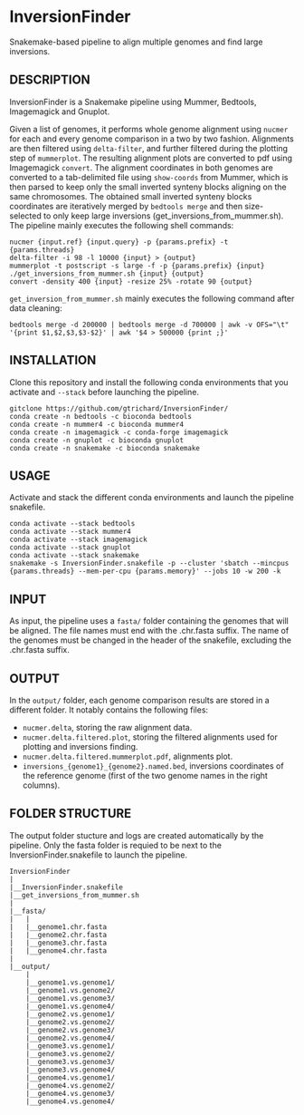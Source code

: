 # InversionFinder
Snakemake-based pipeline to align multiple genomes and find large inversions.


## DESCRIPTION

InversionFinder is a Snakemake pipeline using Mummer, Bedtools, Imagemagick and Gnuplot.

Given a list of genomes, it performs whole genome alignment using `nucmer` for each and every genome comparison in a two by two fashion. Alignments are then filtered using `delta-filter`, and further filtered during the plotting step of `mummerplot`. The resulting alignment plots are converted to pdf using Imagemagick `convert`. The alignment coordinates in both genomes are converted to a tab-delimited file using `show-coords` from Mummer, which is then parsed to keep only the small inverted synteny blocks aligning on the same chromosomes. The obtained small inverted synteny blocks coordinates are iteratively merged by `bedtools merge` and then size-selected to only keep large inversions (get_inversions_from_mummer.sh). The pipeline mainly executes the following shell commands:

```
nucmer {input.ref} {input.query} -p {params.prefix} -t {params.threads}
delta-filter -i 98 -l 10000 {input} > {output}
mummerplot -t postscript -s large -f -p {params.prefix} {input}
./get_inversions_from_mummer.sh {input} {output}
convert -density 400 {input} -resize 25% -rotate 90 {output}
```

`get_inversion_from_mummer.sh` mainly executes the following command after data cleaning:

```
bedtools merge -d 200000 | bedtools merge -d 700000 | awk -v OFS="\t" '{print $1,$2,$3,$3-$2}' | awk '$4 > 500000 {print ;}'
```

## INSTALLATION

Clone this repository and install the following conda environments that you activate and `--stack` before launching the pipeline.

```
gitclone https://github.com/gtrichard/InversionFinder/
conda create -n bedtools -c bioconda bedtools
conda create -n mummer4 -c bioconda mummer4
conda create -n imagemagick -c conda-forge imagemagick
conda create -n gnuplot -c bioconda gnuplot
conda create -n snakemake -c bioconda snakemake
```


## USAGE

Activate and stack the different conda environments and launch the pipeline snakefile.

```
conda activate --stack bedtools 
conda activate --stack mummer4
conda activate --stack imagemagick 
conda activate --stack gnuplot 
conda activate --stack snakemake
snakemake -s InversionFinder.snakefile -p --cluster 'sbatch --mincpus {params.threads} --mem-per-cpu {params.memory}' --jobs 10 -w 200 -k
```


## INPUT

As input, the pipeline uses a `fasta/` folder containing the genomes that will be aligned. The file names must end with the .chr.fasta suffix.
The name of the genomes must be changed in the header of the snakefile, excluding the .chr.fasta suffix.


## OUTPUT

In the `output/` folder, each genome comparison results are stored in a different folder. It notably contains the following files:

- `nucmer.delta`, storing the raw alignment data.
- `nucmer.delta.filtered.plot`, storing the filtered alignments used for plotting and inversions finding.
- `nucmer.delta.filtered.mummerplot.pdf`, alignments plot.
- `inversions_{genome1}_{genome2}.named.bed`,  inversions coordinates of the reference genome (first of the two genome names in the right columns).


## FOLDER STRUCTURE

The output folder stucture and logs are created automatically by the pipeline. Only the fasta folder is requied to be next to the InversionFinder.snakefile to launch the pipeline.

```
InversionFinder
|
|__InversionFinder.snakefile
|__get_inversions_from_mummer.sh
|
|__fasta/
|   |
|   |__genome1.chr.fasta
|   |__genome2.chr.fasta
|   |__genome3.chr.fasta
|   |__genome4.chr.fasta
|
|__output/
    |
    |__genome1.vs.genome1/
    |__genome1.vs.genome2/
    |__genome1.vs.genome3/
    |__genome1.vs.genome4/
    |__genome2.vs.genome1/
    |__genome2.vs.genome2/
    |__genome2.vs.genome3/
    |__genome2.vs.genome4/
    |__genome3.vs.genome1/
    |__genome3.vs.genome2/
    |__genome3.vs.genome3/
    |__genome3.vs.genome4/
    |__genome4.vs.genome1/
    |__genome4.vs.genome2/
    |__genome4.vs.genome3/
    |__genome4.vs.genome4/
```
